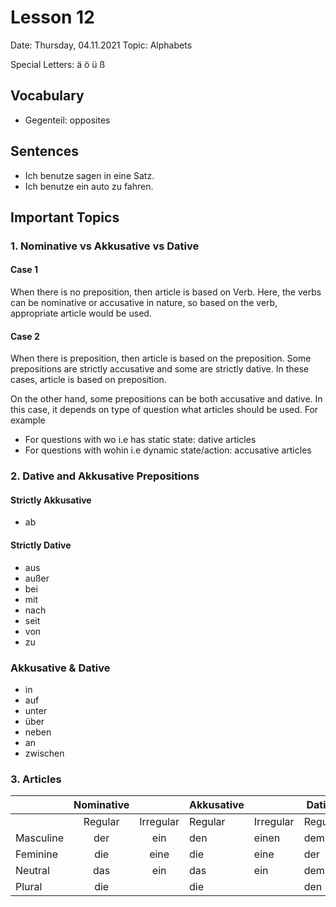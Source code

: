 # Lesson 12

Date: Thursday, 04.11.2021
Topic: Alphabets

Special Letters: ä ö ü ß

## Vocabulary

- Gegenteil: opposites

## Sentences

- Ich benutze sagen in eine Satz.
- Ich benutze ein auto zu fahren.

## Important Topics

### 1. Nominative vs Akkusative vs Dative

#### Case 1

When there is no preposition, then article is based on Verb. Here, the verbs can be nominative or accusative in nature, so based on the verb, appropriate article would be used.

#### Case 2

When there is preposition, then article is based on the preposition. Some prepositions are strictly accusative and some are strictly dative. In these cases, article is based on preposition.

On the other hand, some prepositions can be both accusative and dative. In this case, it depends on type of question what articles should be used. For example

- For questions with wo i.e has static state: dative articles
- For questions with wohin i.e dynamic state/action: accusative articles

### 2. Dative and Akkusative Prepositions

#### Strictly Akkusative

- ab

#### Strictly Dative

- aus
- außer
- bei
- mit
- nach
- seit
- von
- zu

### Akkusative & Dative

- in
- auf
- unter
- über
- neben
- an
- zwischen

### 3. Articles

|           | Nominative |           | Akkusative |           | Dative  |           |
| :-------- | :--------: | :-------: | :--------- | :-------- | ------- | --------- |
|           |  Regular   | Irregular | Regular    | Irregular | Regular | Irregular |
| Masculine |    der     |    ein    | den        | einen     | dem     | einem     |
| Feminine  |    die     |   eine    | die        | eine      | der     | einer     |
| Neutral   |    das     |    ein    | das        | ein       | dem     | einem     |
| Plural    |    die     |           | die        |           | den     |           |

